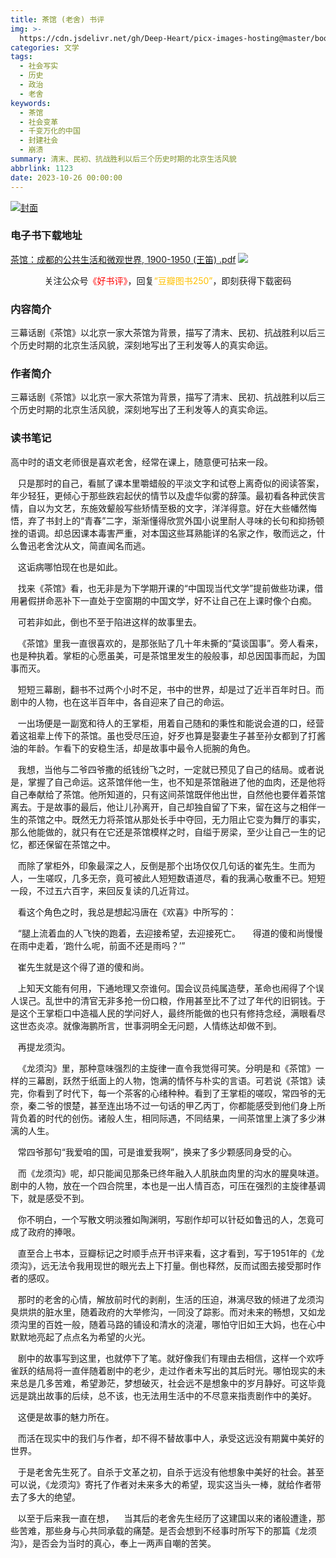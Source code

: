 ```yaml
---
title: 茶馆 (老舍) 书评
img: >-
  https://cdn.jsdelivr.net/gh/Deep-Heart/picx-images-hosting@master/boomments/茶馆：成都的公共生活和微观世界,-1900-1950.37p54r5nxv60.webp
categories: 文学
tags:
  - 社会写实
  - 历史
  - 政治
  - 老舍
keywords:
  - 茶馆
  - 社会变革
  - 千变万化的中国
  - 封建社会
  - 崩溃
summary: 清末、民初、抗战胜利以后三个历史时期的北京生活风貌
abbrlink: 1123
date: 2023-10-26 00:00:00
---
```


[![封面](https://cdn.jsdelivr.net/gh/Deep-Heart/picx-images-hosting@master/boomments/茶馆：成都的公共生活和微观世界,-1900-1950.37p54r5nxv60.webp)]()
### 电子书下载地址
[茶馆：成都的公共生活和微观世界, 1900-1950 (王笛) .pdf](https://url57.ctfile.com/f/23765157-960783840-58715f)
![](https://cdn.jsdelivr.net/gh/Deep-Heart/picx-images-hosting@master/WeChat/wechat_mp_large.6xheshb4rok0.webp)
<center>关注公众号<font color="#ff0000">《好书评》</font>，回复<font color="#ffc000">“豆瓣图书250”</font>，即刻获得下载密码</center>

### 内容简介
三幕话剧《茶馆》以北京一家大茶馆为背景，描写了清末、民初、抗战胜利以后三个历史时期的北京生活风貌，深刻地写出了王利发等人的真实命运。

### 作者简介
三幕话剧《茶馆》以北京一家大茶馆为背景，描写了清末、民初、抗战胜利以后三个历史时期的北京生活风貌，深刻地写出了王利发等人的真实命运。

### 读书笔记
高中时的语文老师很是喜欢老舍，经常在课上，随意便可拈来一段。

   只是那时的自己，看腻了课本里嚼蜡般的平淡文字和试卷上离奇似的阅读答案，年少轻狂，更倾心于那些跌宕起伏的情节以及虚华似雾的辞藻。最初看各种武侠言情，自以为文艺，东施效颦般写些矫情至极的文字，洋洋得意。好在大些幡然悔悟，弃了书封上的“青春”二字，渐渐懂得欣赏外国小说里耐人寻味的长句和抑扬顿挫的语调。却总因课本毒害严重，对本国这些耳熟能详的名家之作，敬而远之，什么鲁迅老舍沈从文，简直闻名而逃。

   这诟病哪怕现在也是如此。

   找来《茶馆》看，也无非是为下学期开课的“中国现当代文学”提前做些功课，借用暑假拼命恶补下一直处于空窗期的中国文学，好不让自己在上课时像个白痴。

   可若非如此，倒也不至于陷进这样的故事里去。


   《茶馆》里我一直很喜欢的，是那张贴了几十年未撕的“莫谈国事”。旁人看来，也是种执着。掌柜的心愿虽美，可是茶馆里发生的般般事，却总因国事而起，为国事而灭。

   短短三幕剧，翻书不过两个小时不足，书中的世界，却是过了近半百年时日。而剧中的人物，也在这半百年中，各自迎来了自己的命运。

   一出场便是一副宽和待人的王掌柜，用着自己随和的秉性和能说会道的口，经营着这祖辈上传下的茶馆。虽也受尽压迫，好歹也算是娶妻生子甚至孙女都到了打酱油的年龄。乍看下的安稳生活，却是故事中最令人扼腕的角色。

   我想，当他与二爷四爷撒的纸钱纷飞之时，一定就已预见了自己的结局。或者说是，掌握了自己命运。这茶馆伴他一生，也不知是茶馆融进了他的血肉，还是他将自己奉献给了茶馆。他所知道的，只有这间茶馆既伴他出世，自然他也要伴着茶馆离去。于是故事的最后，他让儿孙离开，自己却独自留了下来，留在这与之相伴一生的茶馆之中。既然无力将茶馆从那处长手中夺回，无力阻止它变为舞厅的事实，那么他能做的，就只有在它还是茶馆模样之时，自缢于房梁，至少让自己一生的记忆，都还保留在茶馆之中。

   而除了掌柜外，印象最深之人，反倒是那个出场仅仅几句话的崔先生。生而为人，一生嗟叹，几多无奈，竟可被此人短短数语道尽，看的我满心敬重不已。短短一段，不过五六百字，来回反复读的几近背过。

   看这个角色之时，我总是想起冯唐在《欢喜》中所写的：

   “腿上流着血的人飞快的跑着，去迎接希望，去迎接死亡。
    得道的傻和尚慢慢在雨中走着，‘跑什么呢，前面不还是雨吗？’”

   崔先生就是这个得了道的傻和尚。

   上知天文能有何用，下通地理又奈谁何。国会议员纯属造孽，革命也闹得了个误人误己。乱世中的清官无非多抢一份口粮，作用甚至比不了过了年代的旧铜钱。于是这个王掌柜口中造福人民的学问好人，最终所能做的也只有修持念经，满眼看尽这世态炎凉。就像海鹏所言，世事洞明全无问题，人情练达却做不到。


   再提龙须沟。

   《龙须沟》里，那种意味强烈的主旋律一直令我觉得可笑。分明是和《茶馆》一样的三幕剧，跃然于纸面上的人物，饱满的情怀与朴实的言语。可若说《茶馆》读完，你看到了时代下，每一个茶客的心绪种种。看到了王掌柜的嗟叹，常四爷的无奈，秦二爷的恨楚，甚至连出场不过一句话的甲乙丙丁，你都能感受到他们身上所背负着的时代的创伤。诸般人生，相同际遇，不同结果，一间茶馆里上演了多少淋漓的人生。

   常四爷那句“我爱咱的国，可是谁爱我啊”，换来了多少颗感同身受的心。

   而《龙须沟》呢，却只能闻见那条已终年融入人肌肤血肉里的沟水的腥臭味道。剧中的人物，放在一个四合院里，本也是一出人情百态，可压在强烈的主旋律基调下，就是感受不到。

   你不明白，一个写散文明淡雅如陶渊明，写剧作却可以针砭如鲁迅的人，怎竟可成了政府的捧哏。

   直至合上书本，豆瓣标记之时顺手点开书评来看，这才看到，写于1951年的《龙须沟》，远无法令我用现世的眼光去上下打量。倒也释然，反而试图去接受那时作者的感叹。

   那时的老舍的心情，解放前时代的剥削，生活的压迫，淋漓尽致的倾进了龙须沟臭烘烘的脏水里，随着政府的大举修沟，一同没了踪影。而对未来的畅想，又如龙须沟里的百姓一般，随着马路的铺设和清水的浇灌，哪怕守旧如王大妈，也在心中默默地亮起了点点名为希望的火光。

   剧中的故事写到这里，也就停下了笔。就好像我们有理由去相信，这样一个欢呼雀跃的结局将一直伴随着剧中的老少，走过作者未写出的其后时光。哪怕现实的未来总是几多苦难，希望渺茫，梦想破灭，社会远不是想象中的岁月静好。可这毕竟远是跳出故事的后续，总不该，也无法用生活中的不尽意来指责剧作中的美好。

   这便是故事的魅力所在。

   而活在现实中的我们与作者，却不得不替故事中人，承受这远没有期冀中美好的世界。

   于是老舍先生死了。自杀于文革之初，自杀于远没有他想象中美好的社会。甚至可以说，《龙须沟》寄托了作者对未来多大的希望，现实这当头一棒，就给作者带去了多大的绝望。

   以至于后来我一直在想，
   当其后的老舍先生经历了这建国以来的诸般遭逢，那些苦难，那些身与心共同承载的痛楚。是否会想到不经事时所写下的那篇《龙须沟》，是否会为当时的真心，奉上一两声自嘲的苦笑。
